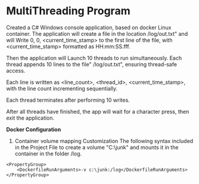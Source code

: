 # MultiThreading Program

Created a C# Windows console application, based on docker Linux container. 
The application will create a file in the location  /log/out.txt" and will Write 0, 0, <current_time_stamp> to the first line of the file, with <current_time_stamp> formatted as HH:mm:SS.fff.

Then the application will Launch 10 threads to run simultaneously.
Each thread appends 10 lines to the file" /log/out.txt", ensuring thread-safe access. 

Each line is written as <line_count>, <thread_id>, <current_time_stamp>, with the line count incrementing sequentially.

Each thread terminates after performing 10 writes.

After all threads have finished, the app will wait for a character press, then exit the application.

**Docker Configuration**
1. Container volume mapping Customization
The following syntax included in the Project File to create a volume "C:\junk" and mounts it in the container in the folder /log.
```
<PropertyGroup>
   	<DockerfileRunArguments>-v c:\junk:/log</DockerfileRunArguments>
</PropertyGroup>
```
